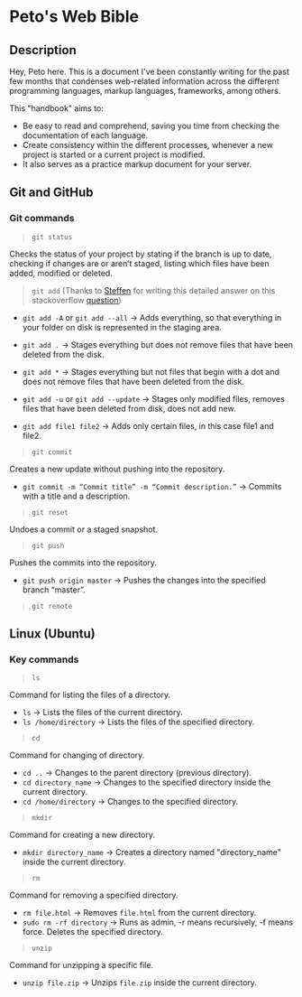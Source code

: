 # Peto's Web Bible

## Description

Hey, Peto here. This is a document I've been constantly writing for the past few months that condenses web-related information across the different programming languages, markup languages, frameworks, among others.

This "handbook" aims to:

- Be easy to read and comprehend, saving you time from checking the documentation of each language.
- Create consistency within the different processes, whenever a new project is started or a current project is modified.
- It also serves as a practice markup document for your server.

## Git and GitHub

### Git commands

> `git status`

Checks the status of your project by stating if the branch is up to date, checking if changes are or aren’t staged, listing which files have been added, modified or deleted.

> `git add` (Thanks to [Steffen](https://stackoverflow.com/users/13329399/steffen) for writing this detailed answer on this stackoverflow [question](https://stackoverflow.com/questions/26042390/git-add-asterisk-vs-git-add-period))

- `git add -A` or `git add --all` → Adds everything, so that everything in your folder on disk is represented in the staging area.

- `git add .` → Stages everything but does not remove files that have been deleted from the disk.

- `git add *` → Stages everything but not files that begin with a dot and does not remove files that have been deleted from the disk.

- `git add -u` or `git add --update` → Stages only modified files, removes files that have been deleted from disk, does not add new.

- `git add file1 file2` → Adds only certain files, in this case file1 and file2.

> `git commit`

Creates a new update without pushing into the repository.

- `git commit -m “Commit title” -m “Commit description.”` → Commits with a title and a description.

> `git reset`

Undoes a commit or a staged snapshot.

> `git push`

Pushes the commits into the repository.

- `git push origin master` → Pushes the changes into the specified branch “master”.

> `git remote`

## Linux (Ubuntu)

### Key commands

> `ls`

Command for listing the files of a directory.

- `ls` → Lists the files of the current directory.
- `ls /home/directory` → Lists the files of the specified directory.

> `cd`

Command for changing of directory.

- `cd ..` → Changes to the parent directory (previous directory).
- `cd directory_name` → Changes to the specified directory inside the current directory.
- `cd /home/directory` → Changes to the specified directory.

> `mkdir`

Command for creating a new directory.

- `mkdir directory_name` → Creates a directory named "directory_name" inside the current directory.

> `rm`

Command for removing a specified directory.

- `rm file.html` → Removes `file.html` from the current directory.
- `sudo rm -rf directory` → Runs as admin, -r means recursively, -f means force. Deletes the specified directory.

> `unzip`

Command for unzipping a specific file.

- `unzip file.zip` → Unzips `file.zip` inside the current directory.